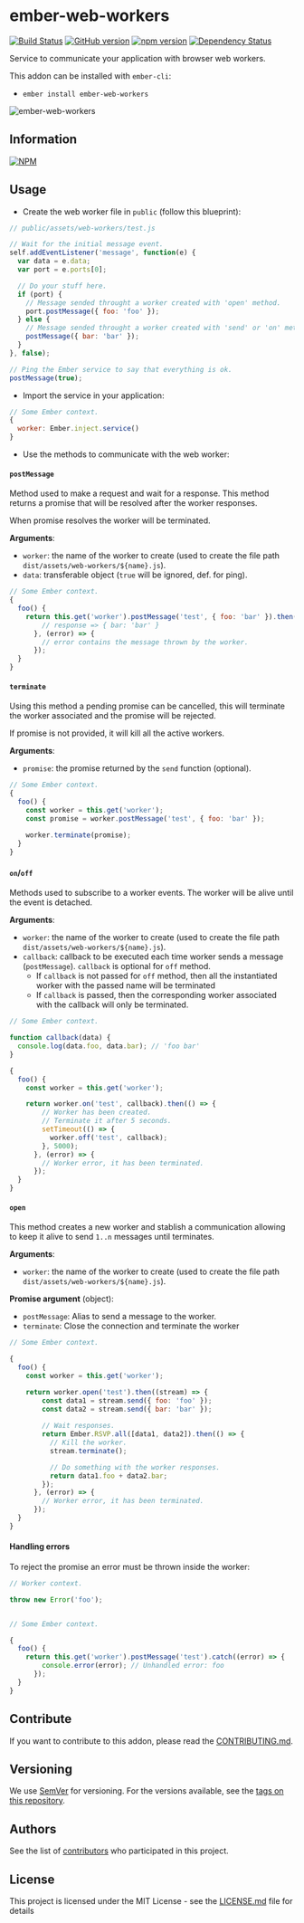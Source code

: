 # ember-web-workers 

[![Build Status](https://circleci.com/gh/BBVAEngineering/ember-web-workers.svg?style=shield&circle-token=:circle-token)](https://circleci.com/gh/BBVAEngineering/ember-web-workers)
[![GitHub version](https://badge.fury.io/gh/BBVAEngineering%2Fember-web-workers.svg)](https://badge.fury.io/gh/BBVAEngineering%2Fember-web-workers)
[![npm version](https://badge.fury.io/js/ember-storages.svg)](https://badge.fury.io/js/ember-web-workers)
[![Dependency Status](https://david-dm.org/BBVAEngineering/ember-web-workers.svg)](https://david-dm.org/BBVAEngineering/ember-wait-for-render)

Service to communicate your application with browser web workers.

This addon can be installed with `ember-cli`:

* `ember install ember-web-workers`

![ember-web-workers](http://i.imgur.com/93lfb8t.gif)

## Information

[![NPM](https://nodei.co/npm/ember-web-workers.png?downloads=true&downloadRank=true)](https://nodei.co/npm/ember-web-workers/)

## Usage

* Create the web worker file in `public` (follow this blueprint):

```javascript
// public/assets/web-workers/test.js

// Wait for the initial message event.
self.addEventListener('message', function(e) {
  var data = e.data;
  var port = e.ports[0];

  // Do your stuff here.
  if (port) {
    // Message sended throught a worker created with 'open' method.
    port.postMessage({ foo: 'foo' });
  } else {
    // Message sended throught a worker created with 'send' or 'on' method.
    postMessage({ bar: 'bar' });
  }
}, false);

// Ping the Ember service to say that everything is ok.
postMessage(true);
```

* Import the service in your application:

```javascript
// Some Ember context.
{
  worker: Ember.inject.service()
}
```

* Use the methods to communicate with the web worker:

#### `postMessage`

Method used to make a request and wait for a response. This method
returns a promise that will be resolved after the worker responses.

When promise resolves the worker will be terminated.

**Arguments**:  

  * `worker`: the name of the worker to create (used to create the file path `dist/assets/web-workers/${name}.js`).
  * `data`: transferable object (`true` will be ignored, def. for ping).

```javascript
// Some Ember context.
{
  foo() {
    return this.get('worker').postMessage('test', { foo: 'bar' }).then((response) => {
        // response => { bar: 'bar' }
      }, (error) => {
        // error contains the message thrown by the worker.
      });
  }
}
```

#### `terminate`

Using this method a pending promise can be cancelled, this will terminate the worker 
associated and the promise will be rejected.

If promise is not provided, it will kill all the active workers.

**Arguments**:  

  * `promise`: the promise returned by the `send` function (optional).

```javascript
// Some Ember context.
{
  foo() {
    const worker = this.get('worker');
    const promise = worker.postMessage('test', { foo: 'bar' });
    
    worker.terminate(promise);
  }
}
```

#### `on`/`off`

Methods used to subscribe to a worker events.
The worker will be alive until the event is detached.

**Arguments**:  

  * `worker`: the name of the worker to create (used to create the file path `dist/assets/web-workers/${name}.js`).
  * `callback`: callback to be executed each time worker sends a message (`postMessage`). `callback` is optional for `off` method.
  	- If `callback` is not	passed for `off` method, then all the instantiated worker with the passed name will be terminated
  	- If `callback` is passed, then the corresponding worker associated with the callback will only be terminated.

```javascript
// Some Ember context.

function callback(data) {
  console.log(data.foo, data.bar); // 'foo bar'
}

{
  foo() {
    const worker = this.get('worker');

    return worker.on('test', callback).then(() => {
        // Worker has been created.
        // Terminate it after 5 seconds.
        setTimeout(() => {
          worker.off('test', callback);
        }, 5000);
      }, (error) => {
        // Worker error, it has been terminated.
      });
  }
}
```

#### `open`

This method creates a new worker and stablish a communication allowing to keep it alive
to send `1..n` messages until terminates.

**Arguments**:  

  * `worker`: the name of the worker to create (used to create the file path `dist/assets/web-workers/${name}.js`).

**Promise argument** (object):  

  * `postMessage`: Alias to send a message to the worker.
  * `terminate`: Close the connection and terminate the worker

```javascript
// Some Ember context.

{
  foo() {
    const worker = this.get('worker');

    return worker.open('test').then((stream) => {
        const data1 = stream.send({ foo: 'foo' });
        const data2 = stream.send({ bar: 'bar' });
        
        // Wait responses.
        return Ember.RSVP.all([data1, data2]).then(() => {
          // Kill the worker.
          stream.terminate();

          // Do something with the worker responses.
          return data1.foo + data2.bar;
        });
      }, (error) => {
        // Worker error, it has been terminated.
      });
  }
}
```

#### Handling errors

To reject the promise an error must be thrown inside the worker:

```javascript
// Worker context.

throw new Error('foo');

```

```javascript

// Some Ember context.

{
  foo() {
    return this.get('worker').postMessage('test').catch((error) => {
        console.error(error); // Unhandled error: foo
      });
  }
}
```

## Contribute

If you want to contribute to this addon, please read the [CONTRIBUTING.md](CONTRIBUTING.md).

## Versioning

We use [SemVer](http://semver.org/) for versioning. For the versions available, see the [tags on this repository](https://github.com/BBVAEngineering/ember-wait-for-render/tags).


## Authors

See the list of [contributors](https://github.com/BBVAEngineering/ember-wait-for-render/graphs/contributors) who participated in this project.

## License

This project is licensed under the MIT License - see the [LICENSE.md](LICENSE.md) file for details
